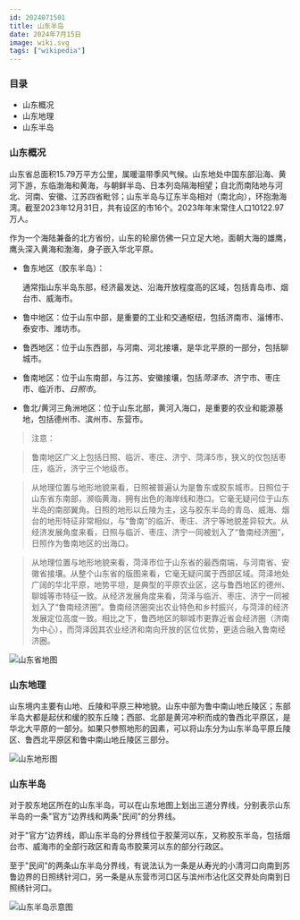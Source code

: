 ```yaml
---
id: 2024071501
title: 山东半岛
date: 2024年7月15日
image: wiki.svg
tags: ["wikipedia"]
---
```



### 目录

 - 山东概况
 - 山东地理
 - 山东半岛


### 山东概况

山东省总面积15.79万平方公里，属暖温带季风气候。山东地处中国东部沿海、黄河下游，东临渤海和黄海，与朝鲜半岛、日本列岛隔海相望；自北而南陆地与河北、河南、安徽、江苏四省毗邻；山东半岛与辽东半岛相对（南北向），环抱渤海湾。截至2023年12月31日，共有设区的市16个。2023年年末常住人口10122.97万人。

作为一个海陆兼备的北方省份，山东的轮廓仿佛一只立足大地，面朝大海的雄鹰，鹰头深入黄海和渤海，身子嵌入华北平原。


- 鲁东地区（胶东半岛）： 

  通常指山东半岛东部，经济最发达、沿海开放程度高的区域，包括青岛市、烟台市、威海市。

- 鲁中地区：位于山东中部，是重要的工业和交通枢纽，包括济南市、淄博市、泰安市、潍坊市。

- 鲁西地区：位于山东西部，与河南、河北接壤，是华北平原的一部分，包括聊城市。

- 鲁南地区：位于山东南部，与江苏、安徽接壤，包括*菏泽市*、济宁市、枣庄市、临沂市、*日照市*。

- 鲁北/黄河三角洲地区：位于山东北部，黄河入海口，是重要的农业和能源基地，包括德州市、滨州市、东营市。

> 注意：

> 鲁南地区广义上包括日照、临沂、枣庄、济宁、菏泽5市，狭义的仅包括枣庄，临沂，济宁三个地级市。

> 从地理位置与地形地貌来看，日照被普遍认为是鲁东或胶东城市。日照位于山东省东南部，濒临黄海，拥有出色的海岸线和港口。它毫无疑问位于山东半岛的南部翼角。日照的地形以丘陵为主，这与胶东半岛的青岛、威海、烟台的地形特征非常相似，与“鲁南”的临沂、枣庄、济宁等地貌差异较大。从经济发展角度来看，日照与临沂、枣庄、济宁一同被划入了“鲁南经济圈”，日照作为鲁南地区的出海口。

> 从地理位置与地形地貌来看，菏泽市位于山东省的最西南端，与河南省、安徽省接壤。从整个山东省的版图来看，它毫无疑问属于西部区域。菏泽地处广阔的华北平原，地势平坦，是典型的平原农业区，这与鲁西地区的德州、聊城等市特征一致。从经济发展角度来看，菏泽与临沂、枣庄、济宁一同被划入了“鲁南经济圈”。鲁南经济圈突出农业特色和乡村振兴，与菏泽的经济发展定位高度一致。相比之下，鲁西地区的聊城市更靠近省会经济圈（济南为中心），而菏泽因其农业经济和南向开放的区位优势，更适合融入鲁南经济圈。


![山东省地图](https://loongzxl.com/blogs/20240715山东省地图.jpg)


### 山东地理

山东境内主要有山地、丘陵和平原三种地貌。山东中部为鲁中南山地丘陵区；东部半岛大都是起伏和缓的胶东丘陵；西部、北部是黄河冲积而成的鲁西北平原区，是华北大平原的一部分。如果只参照地形的因素，可以将山东分为山东半岛平原丘陵区、鲁西北平原区和鲁中南山地丘陵区三部分。

![山东地形图](https://loongzxl.com/blogs/20240715山东地形图.jpg)


### 山东半岛

对于胶东地区所在的山东半岛，可以在山东地图上划出三道分界线，分别表示山东半岛的一条"官方"边界线和两条"民间"的分界线。

对于"官方"边界线，即山东半岛的分界线位于胶莱河以东，又称胶东半岛，包括烟台市、威海市的全部行政区和青岛市胶莱河以东的部分行政区。

至于"民间"的两条山东半岛分界线，有说法认为一条是从寿光的小清河口向南到苏鲁边界的日照绣针河口，另一条是从东营市河口区与滨州市沾化区交界处向南到日照绣针河口。

![山东半岛示意图](https://loongzxl.com/blogs/20240715山东半岛示意图.jpg)